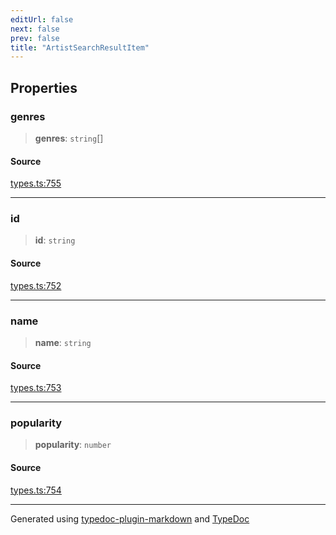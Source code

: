 ```yaml
---
editUrl: false
next: false
prev: false
title: "ArtistSearchResultItem"
---
```


## Properties

### genres

> **genres**: `string`[]

#### Source

[types.ts:755](https://github.com/fostertheweb/spotify-web-sdk/blob/b2835c1/src/types.ts#L755)

***

### id

> **id**: `string`

#### Source

[types.ts:752](https://github.com/fostertheweb/spotify-web-sdk/blob/b2835c1/src/types.ts#L752)

***

### name

> **name**: `string`

#### Source

[types.ts:753](https://github.com/fostertheweb/spotify-web-sdk/blob/b2835c1/src/types.ts#L753)

***

### popularity

> **popularity**: `number`

#### Source

[types.ts:754](https://github.com/fostertheweb/spotify-web-sdk/blob/b2835c1/src/types.ts#L754)

***

Generated using [typedoc-plugin-markdown](https://www.npmjs.com/package/typedoc-plugin-markdown) and [TypeDoc](https://typedoc.org/)
